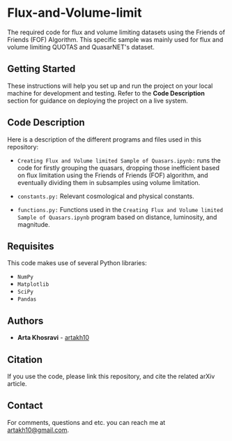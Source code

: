 # Flux-and-Volume-limit
The required code for flux and volume limiting datasets using the Friends of Friends (FOF) Algorithm. This specific sample was mainly used for flux and volume limiting QUOTAS and QuasarNET's dataset.

## Getting Started

These instructions will help you set up and run the project on your local machine for development and testing. Refer to the **Code Description** section for guidance on deploying the project on a live system.

## Code Description
Here is a description of the different programs and files used in this repository:


* ```Creating Flux and Volume limited Sample of Quasars.ipynb:``` runs the code for firstly grouping the quasars, dropping those inefficient based on flux limitation using the Friends of Friends (FOF) algorithm, and eventually dividing them in subsamples using volume limitation.

* ```constants.py:``` Relevant cosmological and physical constants.

* ```functions.py:``` Functions used in the ```Creating Flux and Volume limited Sample of Quasars.ipynb``` program based on distance, luminosity, and magnitude.


## Requisites
This code makes use of several Python libraries:

* ```NumPy```
* ```Matplotlib```
* ```SciPy```
* ```Pandas```

## Authors

* **Arta Khosravi** - [artakh10](https://github.com/artakh10)


## Citation
If you use the code, please link this repository, and cite the related arXiv article.

## Contact
For comments, questions and etc. you can reach me at artakh10@gmail.com.
